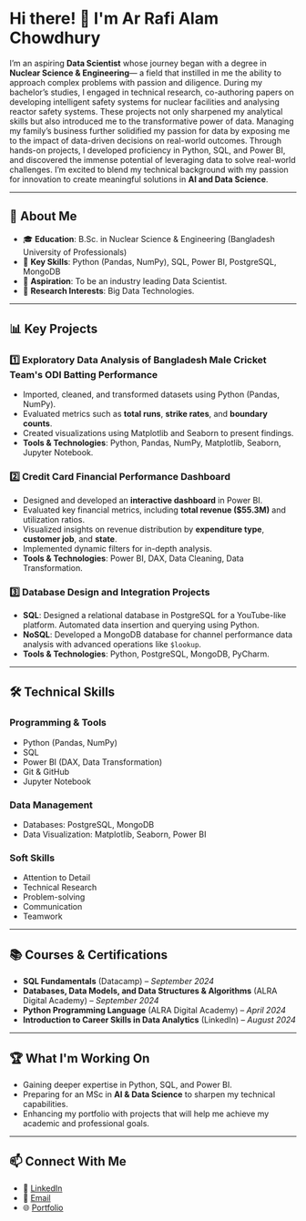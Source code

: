 # Hi there! 👋 I'm Ar Rafi Alam Chowdhury  
I’m an aspiring **Data Scientist** whose journey began with a degree in **Nuclear Science & Engineering**— a field that instilled in me the ability to approach complex problems with passion and diligence. During my bachelor’s studies, I engaged in technical research, co-authoring papers on developing intelligent safety systems for nuclear facilities and analysing reactor safety systems. These projects not only sharpened my analytical skills but also introduced me to the transformative power of data. Managing my family’s business further solidified my passion for data by exposing me to the impact of data-driven decisions on real-world outcomes. Through hands-on projects, I developed proficiency in Python, SQL, and Power BI, and discovered the immense potential of leveraging data to solve real-world challenges. I’m excited to blend my technical background with my passion for innovation to create meaningful solutions in **AI and Data Science**.

---

## 🌟 **About Me**

- 🎓 **Education**: B.Sc. in Nuclear Science & Engineering (Bangladesh University of Professionals)  
- 🧠 **Key Skills**: Python (Pandas, NumPy), SQL, Power BI, PostgreSQL, MongoDB  
- 🚀 **Aspiration**: To be an industry leading Data Scientist.  
- 🔎 **Research Interests**: Big Data Technologies.  

---

## 📊 **Key Projects**

### 1️⃣ Exploratory Data Analysis of Bangladesh Male Cricket Team's ODI Batting Performance  
- Imported, cleaned, and transformed datasets using Python (Pandas, NumPy).  
- Evaluated metrics such as **total runs**, **strike rates**, and **boundary counts**.  
- Created visualizations using Matplotlib and Seaborn to present findings.  
- **Tools & Technologies**: Python, Pandas, NumPy, Matplotlib, Seaborn, Jupyter Notebook.  

### 2️⃣ Credit Card Financial Performance Dashboard  
- Designed and developed an **interactive dashboard** in Power BI.  
- Evaluated key financial metrics, including **total revenue ($55.3M)** and utilization ratios.  
- Visualized insights on revenue distribution by **expenditure type**, **customer job**, and **state**.  
- Implemented dynamic filters for in-depth analysis.  
- **Tools & Technologies**: Power BI, DAX, Data Cleaning, Data Transformation.  

### 3️⃣ Database Design and Integration Projects  
- **SQL**: Designed a relational database in PostgreSQL for a YouTube-like platform. Automated data insertion and querying using Python.  
- **NoSQL**: Developed a MongoDB database for channel performance data analysis with advanced operations like `$lookup`.  
- **Tools & Technologies**: Python, PostgreSQL, MongoDB, PyCharm.  

---

## 🛠 **Technical Skills**

### **Programming & Tools**  
- Python (Pandas, NumPy)  
- SQL  
- Power BI (DAX, Data Transformation)  
- Git & GitHub  
- Jupyter Notebook  

### **Data Management**  
- Databases: PostgreSQL, MongoDB  
- Data Visualization: Matplotlib, Seaborn, Power BI  

### **Soft Skills**  
- Attention to Detail  
- Technical Research  
- Problem-solving  
- Communication  
- Teamwork  

---

## 📚 **Courses & Certifications**

- **SQL Fundamentals** (Datacamp) – *September 2024*  
- **Databases, Data Models, and Data Structures & Algorithms** (ALRA Digital Academy) – *September 2024*  
- **Python Programming Language** (ALRA Digital Academy) – *April 2024*  
- **Introduction to Career Skills in Data Analytics** (LinkedIn) – *August 2024*  

---

## 🏆 **What I'm Working On**
- Gaining deeper expertise in Python, SQL, and Power BI.  
- Preparing for an MSc in **AI & Data Science** to sharpen my technical capabilities.  
- Enhancing my portfolio with projects that will help me achieve my academic and professional goals.  

---

## 📫 **Connect With Me**

- 💼 [LinkedIn](https://www.linkedin.com/in/arrafialam/)  
- 📧 [Email](arrafialam@gmail.com)  
- 🌐 [Portfolio](https://arrafialam1.github.io/)
